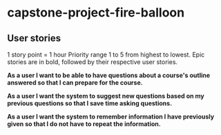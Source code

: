 # capstone-project-fire-balloon

## User stories
1 story point = 1 hour
Priority range 1 to 5 from highest to lowest.
Epic stories are in bold, followed by their respective user stories.

**As a user I want to be able to have questions about a course's outline answered so that I can prepare for the course.**

**As a user I want the system to suggest new questions based on my previous questions so that I save time asking questions.**

**As a user I want the system to remember information I have previously given so that I do not have to repeat the information.**